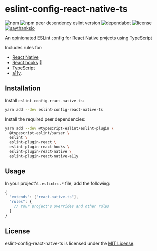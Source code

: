 # eslint-config-react-native-ts

![npm](https://img.shields.io/npm/v/eslint-config-react-native-ts.svg?color=blue)
![npm peer dependency eslint version](https://img.shields.io/npm/dependency-version/eslint-config-react-native-ts/peer/eslint.svg)
![dependabot](https://img.shields.io/badge/Dependabot-Enabled-brightgreen.svg)
![license](https://img.shields.io/npm/l/eslint-config-react-native-ts.svg)
[![saythanksio](https://img.shields.io/badge/Say%20Thanks-!-1EAEDB.svg)](https://saythanks.io/to/matthamil)

An opinionated [ESLint](https://eslint.org/) config for [React Native](https://facebook.github.io/react-native/) projects using [TypeScript](https://www.typescriptlang.org/)

Includes rules for:
* [React Native](https://facebook.github.io/react-native/)
* [React hooks](https://reactjs.org/docs/hooks-rules.html) 🎣
* [TypeScript](https://www.typescriptlang.org/)
* [a11y](https://github.com/FormidableLabs/eslint-plugin-react-native-a11y).

## Installation

Install `eslint-config-react-native-ts`:

```sh
yarn add --dev eslint-config-react-native-ts 
```

Install the required peer dependencies:

```sh
yarn add --dev @typescript-eslint/eslint-plugin \
  @typescript-eslint/parser \
  eslint \
  eslint-plugin-react \
  eslint-plugin-react-hooks \
  eslint-plugin-react-native \
  eslint-plugin-react-native-a11y
```

## Usage

In your project's `.eslintrc.*` file, add the following:

```js
{
  "extends": ["react-native-ts"],
  "rules": {
    // Your project's overrides and other rules
  }
}
```

## License

eslint-config-react-native-ts is licensed under the [MIT License](LICENSE.md).
